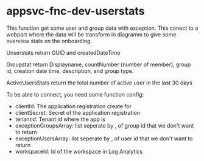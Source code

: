 # appsvc-fnc-dev-userstats

This function get some user and group data with exception.
This conect to a webpart where the data will be transform in diagramm to give some overview stats on the onboarding.

Unserstats return GUID and createdDateTime

Groupstat return Displayname, countNumber (number of member), group id, creation date time, description, and group type.

ActiveUsersStats return the total number of active user in the last 30 days

To be able to connect, you need some function config:

- clientId: The application registration create for
- clientSecret: Secret of the application registration
- tenantid: Tenant id where the app is
- exceptionGroupsArray: list seperate by , of group id that we don't want to return 
- exceptionUsersArray: list seperate by , of user id that we don't want to return 
- workspaceId: Id of the workspace in Log Analytics
